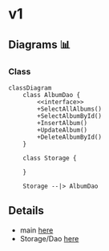 # v1

## Diagrams 📊

### Class

```mermaid
classDiagram
    class AlbumDao {
        <<interface>>
        +SelectAllAlbums()
        +SelectAlbumById()
        +InsertAlbum()
        +UpdateAlbum()
        +DeleteAlbumById()
    }

    class Storage {
        
    }

    Storage --|> AlbumDao
```

## Details

- main [here](main.go)
- Storage/Dao [here](./storage/dao.go)